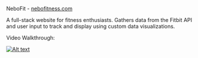 NeboFit - <a href="nebofitness.com">nebofitness.com</a>

A full-stack website for fitness enthusiasts. Gathers data from the Fitbit API and user input to track and display using custom data visualizations. 

Video Walkthrough:

[![Alt text](https://img.youtube.com/vi/VMffwVQbLNs/0.jpg)](https://www.youtube.com/watch?v=VMffwVQbLNs)
